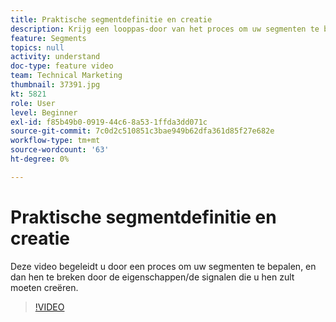 ```yaml
---
title: Praktische segmentdefinitie en creatie
description: Krijg een looppas-door van het proces om uw segmenten te bepalen, en dan hen te breken door de eigenschappen of de signalen die u hen moet creëren.
feature: Segments
topics: null
activity: understand
doc-type: feature video
team: Technical Marketing
thumbnail: 37391.jpg
kt: 5821
role: User
level: Beginner
exl-id: f85b49b0-0919-44c6-8a53-1ffda3dd071c
source-git-commit: 7c0d2c510851c3bae949b62dfa361d85f27e682e
workflow-type: tm+mt
source-wordcount: '63'
ht-degree: 0%

---
```


# Praktische segmentdefinitie en creatie

Deze video begeleidt u door een proces om uw segmenten te bepalen, en dan hen te breken door de eigenschappen/de signalen die u hen zult moeten creëren.

>[!VIDEO](https://video.tv.adobe.com/v/37391/?quality=12&learn=on)
